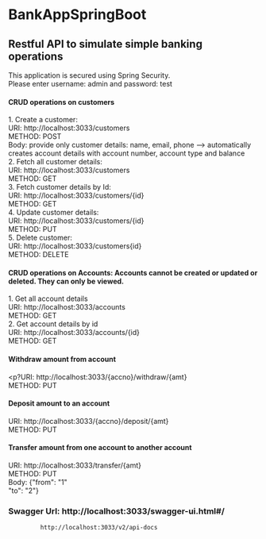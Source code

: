 # BankAppSpringBoot
## Restful API to simulate simple banking operations

 <p>This application is secured using Spring Security.</br>
 Please enter username: admin and password: test</p>

#### CRUD operations on customers</br>
<p>1. Create a customer:</br>
  URI: http://localhost:3033/customers</br>
  METHOD: POST</br>
  Body: provide only customer details: name, email, phone --> automatically creates account details with account number, account type 
        and balance</br>
2. Fetch all customer details:</br> 
  URI: http://localhost:3033/customers</br>
  METHOD: GET</br>
3. Fetch customer details by Id:</br> 
  URI: http://localhost:3033/customers/{id}</br>
  METHOD: GET</br>
4. Update customer details:</br> 
  URI: http://localhost:3033/customers/{id}</br>
  METHOD: PUT</br>
5. Delete customer:</br> 
  URI: http://localhost:3033/customers{id}</br>
  METHOD: DELETE</p>
  
#### CRUD operations on Accounts: Accounts cannot be created or updated or deleted. They can only be viewed. 
<p>1. Get all account details</br>
  URI: http://localhost:3033/accounts</br>
  METHOD: GET</br>
2. Get account details by id</br>
  URI: http://localhost:3033/accounts/{id}</br>
  METHOD: GET</p>
  
#### Withdraw amount from account
  <p?URI: http://localhost:3033/{accno}/withdraw/{amt}</br>
  METHOD: PUT</p>

#### Deposit amount to an account
  <p>URI: http://localhost:3033/{accno}/deposit/{amt}</br>
  METHOD: PUT</p>

#### Transfer amount from one account to another account
  <p>URI: http://localhost:3033/transfer/{amt}</br>
  METHOD: PUT</br>
  Body: {"from": "1"</br>
        "to": "2"}</p>

### Swagger Url: http://localhost:3033/swagger-ui.html#/
             http://localhost:3033/v2/api-docs


